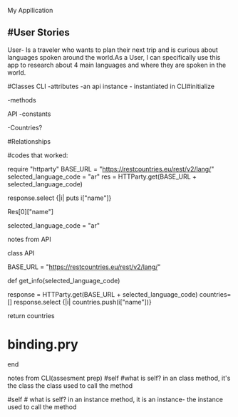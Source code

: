 My Appllication 



#User Stories
- 
User- Is a traveler who wants to plan their next trip and is curious about languages spoken around the world.As a User, I can specifically use this app to research about 4 main languages and where they are spoken in the world.

#Classes 
CLI 
 -attributes 
  -an api instance - instantiated in CLI#initialize



 -methods


API 
-constants


-Countries? 




#Relationships



#codes that worked: 


require "httparty"
BASE_URL = "https://restcountries.eu/rest/v2/lang/"
selected_language_code = "ar"
res = HTTParty.get(BASE_URL + selected_language_code)

response.select {|i| puts i["name"]}

 Res[0]["name"]

selected_language_code = "ar"


notes from API 

class API 

  BASE_URL = "https://restcountries.eu/rest/v2/lang/"


def get_info(selected_language_code)

 response = HTTParty.get(BASE_URL + selected_language_code)
 countries=[]
 response.select {|i| countries.push(i["name"])}

 return countries
#  binding.pry

end

notes from CLI(assesment prep) 
 #self #what is self? in an class method, it's the class  the class used to call the method

#self # what is self? in an instance method, it is an instance- the instance used to call the method
    